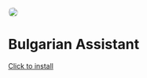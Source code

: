 <a href="https://discord.gg/gnuh77Dxgm" target="_blank">
  <img src="https://dcbadge.limes.pink/api/server/https://discord.gg/gnuh77Dxgm?style=flat" alt="Join Discord Server" style="border-radius: 15px; height: 20px;">
</a>

# Bulgarian Assistant
[Click to install](https://discord.com/application-directory/1276797546018377728)

